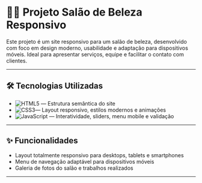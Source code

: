 # 💇‍♀️ Projeto Salão de Beleza Responsivo

Este projeto é um site responsivo para um salão de beleza, desenvolvido com foco em design moderno, usabilidade e adaptação para dispositivos móveis. Ideal para apresentar serviços, equipe e facilitar o contato com clientes.

---

## 🛠 Tecnologias Utilizadas

- ![HTML5](https://img.shields.io/badge/HTML5-E34F26?style=flat-square&logo=html5&logoColor=white) — Estrutura semântica do site  
- ![CSS3](https://img.shields.io/badge/CSS3-1572B6?style=flat-square&logo=css3&logoColor=white)— Layout responsivo, estilos modernos e animações  
- ![JavaScript](https://img.shields.io/badge/JavaScript-F7DF1E?style=flat-square&logo=javascript&logoColor=black) — Interatividade, sliders, menu mobile e validação  

---

## ✨ Funcionalidades

- Layout totalmente responsivo para desktops, tablets e smartphones  
- Menu de navegação adaptável para dispositivos móveis  
- Galeria de fotos do salão e trabalhos realizados  


---
